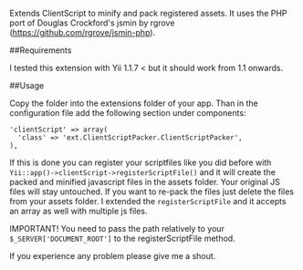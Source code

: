 Extends ClientScript to minify and pack registered assets. It uses the PHP port of Douglas Crockford's jsmin by rgrove (https://github.com/rgrove/jsmin-php).

##Requirements

I tested this extension with Yii 1.1.7 < but it should work from 1.1 onwards.

##Usage

Copy the folder into the extensions folder of your app. Than in the configuration file add the following section under components:

    'clientScript' => array(
      'class' => 'ext.ClientScriptPacker.ClientScriptPacker',
    ),

If this is done you can register your scriptfiles like you did before with `Yii::app()->clientScript->registerScriptFile()` and it will create the packed and minified javascript files in the assets folder. Your original JS files will stay untouched. If you want to re-pack the files just delete the files from your assets folder. I extended the `registerScriptFile` and it accepts an array as well with multiple js files.

IMPORTANT! You need to pass the path relatively to your ``$_SERVER['DOCUMENT_ROOT']`` to the registerScriptFile method.

If you experience any problem please give me a shout. 